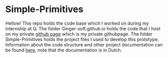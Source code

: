 # Simple-Primitives

Hellow! This repo holds the code base which I worked on during my internship at Q. The folder Ginger-soft.github.io holds the code that I host on my private [github page](https://ginger-soft.github.io/) which is my private githubpage. The folder Simple-Primitives holds the project files I used to develop this prototype. Information about the code structure and other project documentation can be found [here](https://drive.google.com/drive/folders/1VFjOFDmIV8fPqBA5jz5TSQLcmWkzKp9q), note that the documentation is in Dutch.
